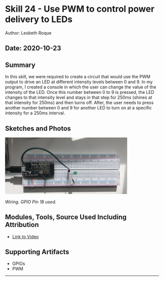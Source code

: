 #  Skill 24 - Use PWM to control power delivery to LEDs

Author: Lesbeth Roque

Date: 2020-10-23
-----

## Summary

In this skill, we were required to create a circuit that would use the PWM output to drive an LED at different intensity levels between 0 and 9. In my program, I created a console in which the user can change the value of the intensity of the LED. Once this number between 0 to 9 is pressed, the LED changes to that intensity level and stays in that step for 250ms (shines at that intensity for 250ms) and then turns off. After, the user needs to press another number between 0 and 9 for another LED to turn on at a specific intensity for a 250ms interval.

## Sketches and Photos
<p align="left">
<img src="https://github.com/lsroque/EC444-Repository/blob/master/skills/2.%20Single%20Microcontrollers/24%20-%20Use%20PWM%20to%20Control%20Power%20to%20an%20LED/images/24_LED_Wiring.jpg" alt="Wiring" width="400">
</p>
<p>
    <em>Wiring. GPIO Pin 18 used.</em>
</p>


## Modules, Tools, Source Used Including Attribution
- [Link to Video](https://youtu.be/LbywLfYLR-Y)

## Supporting Artifacts
- GPIOs
- PWM

-----
